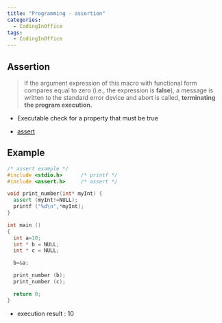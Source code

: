 ```yaml
---
title: "Programming - assertion"
categories:
  - CodingInOffice
tags:
  - CodingInOffice
---
```


## Assertion
> If the argument expression of this macro with functional form compares equal to zero (i.e., the expression is **false**), a message is written to the standard error device and abort is called, **terminating the program execution.**


- Executable check for a property that must be true

- [assert](https://www.cplusplus.com/reference/cassert/assert/)

## Example

```c++
/* assert example */
#include <stdio.h>      /* printf */
#include <assert.h>     /* assert */

void print_number(int* myInt) {
  assert (myInt!=NULL);
  printf ("%d\n",*myInt);
}

int main ()
{
  int a=10;
  int * b = NULL;
  int * c = NULL;

  b=&a;

  print_number (b);
  print_number (c);

  return 0;
}
```

- execution result : 10